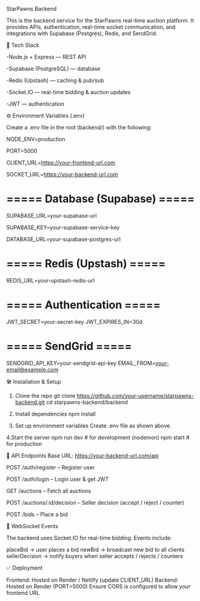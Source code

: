 StarPawns Backend

This is the backend service for the StarPawns real-time auction platform.
It provides APIs, authentication, real-time socket communication, and integrations with Supabase (Postgres), Redis, and SendGrid.

🚀 Tech Stack

-Node.js + Express — REST API

-Supabase (PostgreSQL) — database

-Redis (Upstash) — caching & pub/sub

-Socket.IO — real-time bidding & auction updates

-JWT — authentication

⚙️ Environment Variables (.env)

Create a .env file in the root (backend/) with the following:

NODE_ENV=production

PORT=5000

CLIENT_URL=https://your-frontend-url.com

SOCKET_URL=https://your-backend-url.com

# ===== Database (Supabase) =====
SUPABASE_URL=your-supabase-url

SUPABASE_KEY=your-supabase-service-key

DATABASE_URL=your-supabase-postgres-url

# ===== Redis (Upstash) =====
REDIS_URL=your-upstash-redis-url

# ===== Authentication =====
JWT_SECRET=your-secret-key
JWT_EXPIRES_IN=30d

# ===== SendGrid =====
SENDGRID_API_KEY=your-sendgrid-api-key
EMAIL_FROM=your-email@example.com

🛠️ Installation & Setup

1. Clone the repo
git clone https://github.com/your-username/starpawns-backend.git
cd starpawns-backend/backend

2. Install dependencies
npm install

3. Set up environment variables
Create .env file as shown above.

4.Start the server
npm run dev     # for development (nodemon)
npm start       # for production


📡 API Endpoints
Base URL: https://your-backend-url.com/api

POST /auth/register – Register user

POST /auth/login – Login user & get JWT

GET /auctions – Fetch all auctions

POST /auctions/:id/decision – Seller decision (accept / reject / counter)

POST /bids – Place a bid


🔌 WebSocket Events

The backend uses Socket.IO for real-time bidding.
Events include:

placeBid → user places a bid
newBid → broadcast new bid to all clients
sellerDecision → notify buyers when seller accepts / rejects / counters

✅ Deployment

Frontend: Hosted on Render / Netlify (update CLIENT_URL)
Backend: Hosted on Render (PORT=5000)
Ensure CORS is configured to allow your frontend URL

